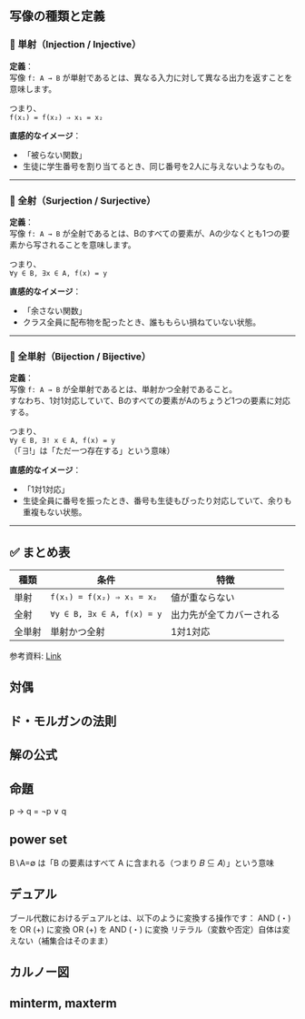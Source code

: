## 写像の種類と定義

### 🔹 単射（Injection / Injective）

**定義**：  
写像 `f: A → B` が単射であるとは、異なる入力に対して異なる出力を返すことを意味します。

つまり、  
`f(x₁) = f(x₂) ⇒ x₁ = x₂`

**直感的なイメージ**：  
- 「被らない関数」  
- 生徒に学生番号を割り当てるとき、同じ番号を2人に与えないようなもの。


---

### 🔹 全射（Surjection / Surjective）

**定義**：  
写像 `f: A → B` が全射であるとは、Bのすべての要素が、Aの少なくとも1つの要素から写されることを意味します。

つまり、  
`∀y ∈ B, ∃x ∈ A, f(x) = y`

**直感的なイメージ**：  
- 「余さない関数」  
- クラス全員に配布物を配ったとき、誰ももらい損ねていない状態。


---

### 🔹 全単射（Bijection / Bijective）

**定義**：  
写像 `f: A → B` が全単射であるとは、単射かつ全射であること。  
すなわち、1対1対応していて、Bのすべての要素がAのちょうど1つの要素に対応する。

つまり、  
`∀y ∈ B, ∃! x ∈ A, f(x) = y`  
（「∃!」は「ただ一つ存在する」という意味）

**直感的なイメージ**：  
- 「1対1対応」  
- 生徒全員に番号を振ったとき、番号も生徒もぴったり対応していて、余りも重複もない状態。

---

## ✅ まとめ表

| 種類   | 条件                               | 特徴                     |
|--------|------------------------------------|--------------------------|
| 単射   | `f(x₁) = f(x₂) ⇒ x₁ = x₂`          | 値が重ならない           |
| 全射   | `∀y ∈ B, ∃x ∈ A, f(x) = y`         | 出力先が全てカバーされる |
| 全単射 | 単射かつ全射                       | 1対1対応                  |


参考資料: [Link](https://mathlandscape.com/bijection/#:~:text=%E5%85%A8%E5%8D%98%E5%B0%84%EF%BC%89-,f%20%E2%81%A3%20:%20X%20%E2%86%92%20Y%20f%5Ccolon%20X%20%5Cto,%E5%8D%98%E5%B0%84%E3%81%A7%E3%81%82%E3%82%8B%E3%81%93%E3%81%A8%E3%80%82)






## 対偶

## ド・モルガンの法則

## 解の公式

## 命題
p → q = ¬p ∨ q

## power set

B∖A=∅ は「B の要素はすべて A に含まれる（つまり 𝐵 ⊆ 𝐴）」という意味

## デュアル
ブール代数におけるデュアルとは、以下のように変換する操作です：
AND (・) を OR (+) に変換
OR (+) を AND (・) に変換
リテラル（変数や否定）自体は変えない（補集合はそのまま）

## カルノー図

## minterm, maxterm
